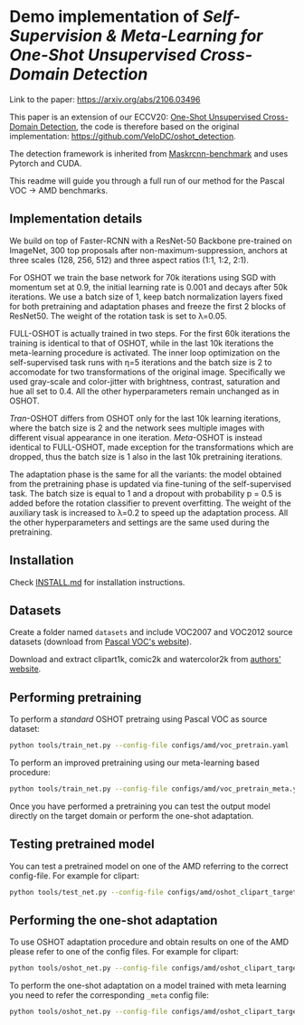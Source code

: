 # Demo implementation of *Self-Supervision & Meta-Learning for One-Shot Unsupervised Cross-Domain Detection*

Link to the paper: https://arxiv.org/abs/2106.03496


This paper is an extension of our ECCV20: [One-Shot Unsupervised Cross-Domain Detection](https://www.ecva.net/papers/eccv_2020/papers_ECCV/papers/123610715.pdf), the code
is therefore based on the original implementation: https://github.com/VeloDC/oshot_detection.

The detection framework is inherited from [Maskrcnn-benchmark](https://github.com/facebookresearch/maskrcnn-benchmark) and uses Pytorch and CUDA.

This readme will guide you through a full run of our method for the Pascal VOC -> AMD benchmarks. 

## Implementation details 

We build on top of Faster-RCNN with a ResNet-50 Backbone pre-trained on ImageNet, 300 top proposals
after non-maximum-suppression, anchors at three scales (128, 256, 512) and three aspect ratios (1:1,
1:2, 2:1).

For OSHOT we train the base network for 70k iterations using SGD with momentum set at 0.9, the
initial learning rate is 0.001 and decays after 50k iterations. We use a batch size of 1, keep 
batch normalization layers fixed for both pretraining and adaptation phases and freeze the first 
2 blocks of ResNet50. The weight of the rotation task is set to λ=0.05.

FULL-OSHOT is actually trained in two steps. For the first 60k iterations the training is identical 
to that of OSHOT, while in the last 10k iterations the meta-learning procedure is activated. The 
inner loop optimization on the self-supervised task runs with η=5 iterations and the batch size 
is 2 to accomodate for two transformations of the original image. 
Specifically we used gray-scale and color-jitter with brightness, contrast, saturation and hue all set to 0.4. 
All the other hyperparameters remain unchanged as in OSHOT.

*Tran*-OSHOT differs from OSHOT only for the last 10k learning iterations, where the batch size is 2 
and the network sees multiple images with different visual appearance in one iteration. 
*Meta*-OSHOT is instead identical to FULL-OSHOT, made exception for the transformations which are dropped, 
thus the batch size is 1 also in the last 10k pretraining iterations. 

The adaptation phase is the same for all the variants: the model obtained from the pretraining phase is 
updated via fine-tuning of the self-supervised task. The batch size is equal to 1 and a dropout with 
probability p = 0.5 is added before the rotation classifier to prevent overfitting. The weight of the 
auxiliary task is increased to λ=0.2 to speed up the adaptation process. All the other hyperparameters 
and settings are the same used during the pretraining.

## Installation

Check [INSTALL.md](INSTALL.md) for installation instructions.

## Datasets

Create a folder named `datasets` and include VOC2007 and VOC2012 source datasets (download from
[Pascal VOC's website](http://host.robots.ox.ac.uk/pascal/VOC/)).

Download and extract clipart1k, comic2k and watercolor2k from [authors'
website](https://naoto0804.github.io/cross_domain_detection/).

## Performing pretraining 

To perform a *standard* OSHOT pretraing using Pascal VOC as source dataset:

```bash
python tools/train_net.py --config-file configs/amd/voc_pretrain.yaml
```

To perform an improved pretraining using our meta-learning based procedure:

```bash
python tools/train_net.py --config-file configs/amd/voc_pretrain_meta.yaml --meta
```

Once you have performed a pretraining you can test the output model directly on the target domain or
perform the one-shot adaptation.

## Testing pretrained model

You can test a pretrained model on one of the AMD referring to the correct config-file. For example
for clipart:

```bash
python tools/test_net.py --config-file configs/amd/oshot_clipart_target.yaml --ckpt <pretrain_output_dir>/model_final.pth
```

## Performing the one-shot adaptation

To use OSHOT adaptation procedure and obtain results on one of the AMD please refer to one of the
config files. For example for clipart:

```bash
python tools/oshot_net.py --config-file configs/amd/oshot_clipart_target.yaml --ckpt <pretrain_output_dir>/model_final.pth
```

To perform the one-shot adaptation on a model trained with meta learning you need to refer the
corresponding `_meta` config file: 

```bash
python tools/oshot_net.py --config-file configs/amd/oshot_clipart_target_meta.yaml --ckpt <meta_pretrain_output_dir>/model_final.pth
```

